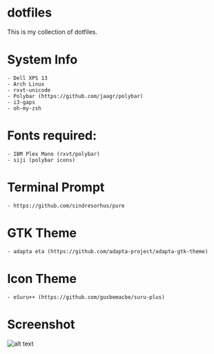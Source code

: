 # dotfiles
This is my collection of dotfiles. 

# System Info
	- Dell XPS 13
	- Arch Linux
	- rxvt-unicode
	- Polybar (https://github.com/jaagr/polybar)
	- i3-gaps
	- oh-my-zsh

# Fonts required:
	- IBM Plex Mono (rxvt/polybar)
	- siji (polybar icons)

# Terminal Prompt
	- https://github.com/sindresorhus/pure
	
# GTK Theme
	- adapta eta (https://github.com/adapta-project/adapta-gtk-theme)
	
# Icon Theme
	- eSuru++ (https://github.com/gusbemacbe/suru-plus)
	
# Screenshot
![alt text](https://i.imgur.com/zz1ZWxa.png)
